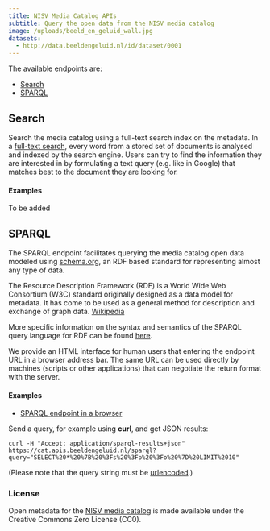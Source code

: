 ```yaml
---
title: NISV Media Catalog APIs
subtitle: Query the open data from the NISV media catalog
image: /uploads/beeld_en_geluid_wall.jpg
datasets:
  - http://data.beeldengeluid.nl/id/dataset/0001
---
```


The available endpoints are:

- [Search](/apis/nisv-media-catalog#search)
- [SPARQL](/apis/nisv-media-catalog#sparql)

## Search

Search the media catalog using a full-text search index on the metadata. In a [full-text search](https://en.wikipedia.org/wiki/Full-text_search), every word from a stored set of documents is analysed and indexed by the search engine. Users can try to find the information they are interested in by formulating a text query (e.g. like in Google) that matches best to the document they are looking for.

#### Examples

To be added

## SPARQL

The SPARQL endpoint facilitates querying the media catalog open data modeled using [schema.org](https://schema.org/), an RDF based standard for representing almost any type of data.

The Resource Description Framework (RDF) is a World Wide Web Consortium (W3C) standard originally designed as a data model for metadata. It has come to be used as a general method for description and exchange of graph data. [Wikipedia](https://en.wikipedia.org/wiki/Resource_Description_Framework)

More specific information on the syntax and semantics of the SPARQL query language for RDF can be found [here](https://www.w3.org/TR/rdf-sparql-query/).

We provide an HTML interface for human users that entering the endpoint URL in a browser address bar. The same URL can be used directly by machines (scripts or other applications) that can negotiate the return format with the server.

#### Examples

- [SPARQL endpoint in a browser](https://cat.apis.beeldengeluid.nl/sparql)

Send a query, for example using **curl**, and get JSON results:

`curl -H "Accept: application/sparql-results+json" https://cat.apis.beeldengeluid.nl/sparql?query="SELECT%20*%20%7B%20%3Fs%20%3Fp%20%3Fo%20%7D%20LIMIT%2010"`

(Please note that the query string must be [urlencoded](https://www.urlencoder.org/).)

### License

Open metadata for the [NISV media catalog](/nl/datasets/beeld-en-geluid-catalogus) is made available under the Creative Commons Zero License (CC0).
